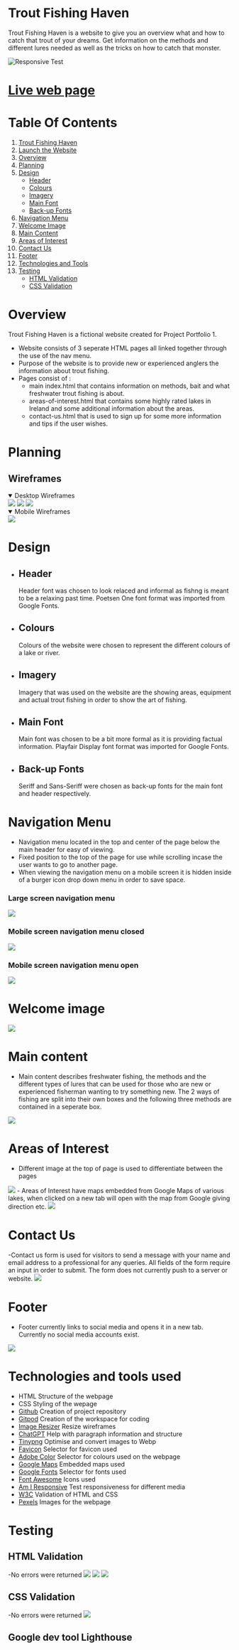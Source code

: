 # Trout Fishing Haven

Trout Fishing Haven is a website to give you an overview what and how to catch that trout of your dreams. Get information on the methods and different lures needed as well as the tricks on how to catch that monster.

![Responsive Test](<assets/test-images/responsive test 2.png>)

# [Live web page](https://grahammaher.github.io/Trout-Fishing-Haven/)

# Table Of Contents
1. [Trout Fishing Haven](#trout-fishing-haven)
2. [Launch the Website](#live-web-page)
3. [Overview](#overview)
4. [Planning](#planning)
5. [Design](#design)
   - [Header](#header)
   - [Colours](#colours)
   - [Imagery](#imagery)
   - [Main Font](#main-font)
   - [Back-up Fonts](#back-up-fonts)
6. [Navigation Menu](#navigation-menu)
7. [Welcome Image](#welcome-image) 
8. [Main Content](#main-content) 
9. [Areas of Interest](#areas-of-interest)
10. [Contact Us](#contact-us)
11. [Footer](#footer)  
12. [Technologies and Tools](#technologies-and-tools-used)
13. [Testing](#testing)
    - [HTML Validation](#html-validation)
    - [CSS Validation](#css-validation)      
# Overview
Trout Fishing Haven is a fictional website created for Project Portfolio 1.
- Website consists of 3 seperate HTML pages all linked together through the use of the nav menu.
- Purpose of the website is to provide new or experienced anglers the information about trout fishing.
- Pages consist of :
  - main index.html that contains information on methods, bait and what freshwater trout fishing is about.
  - areas-of-interest.html that contains some highly rated lakes in Ireland and some additional information about the areas.
  - contact-us.html that is used to sign up for some more information and tips if the user wishes.

# Planning
   ## Wireframes
   <details open>
    <summary>Desktop Wireframes</summary>
     <img src="assets/test-images/desktop-home-page.png">
     <img src="assets/test-images/desktop-areas-of-interest.png">
     <img src="assets/test-images/desktop-contact-us.png">
   </details>
   <details open>
    <summary>Mobile Wireframes</summary>
     <img src="assets/test-images/mobile-wireframes.png">
   </details>



# Design
 - ## Header
   Header font was chosen to look relaced and informal as fishng is meant to be a relaxing past time. Poetsen One font format was imported from Google Fonts.
 - ## Colours
   Colours of the website were chosen to represent the different colours of a lake or river.
 - ## Imagery
   Imagery that was used on the website are the showing areas, equipment and actual trout fishing in order to show the art of fishing.
- ## Main Font
   Main font was chosen to be a bit more formal as it is providing factual information. Playfair Display font format was imported for Google Fonts.
- ## Back-up Fonts
   Seriff and Sans-Seriff were chosen as back-up fonts for the main font and header respectively.


# Navigation Menu
  - Navigation menu located in the top and center of the page below the main header for easy of viewing.
  - Fixed position to the top of the page for use while scrolling incase the user wants to go to another page.
  - When viewing the navigation menu on a mobile screen it is hidden inside of a burger icon drop down menu in order to save space.

  ### Large screen navigation menu
  <img src="assets/test-images/Navigation-menu.png">

  ### Mobile screen navigation menu closed
  <img src="assets/test-images/navigation-menu-mobile.png">

  ### Mobile screen navigation menu open
  <img src="assets/test-images/navigation-menu-mobile-open.png">

# Welcome image
  <img src="assets/test-images/welcome-image.png">

# Main content
  - Main content describes freshwater fishing, the methods and the different types of lures that can be used for those who are new or experienced fisherman wanting to try something new.
    The 2 ways of fishing are split into their own boxes and the following three methods are contained in a seperate box.
  <img src="assets/test-images/Main-content.png"> 

# Areas of Interest
  - Different image at the top of page is used to differentiate between the pages
  <img src="assets/test-images/areas-of-interest-image.png">
  - Areas of Interest have maps embedded from Google Maps of various lakes, when clicked on a new tab will open with the map from Google giving direction etc.
  <img src="assets/test-images/areas-of-interest.png">

# Contact Us
  -Contact us form is used for visitors to send a message with your name and email address to a professional for any queries. All fields of the form require an input in order to submit.
  The form does not currently push to a server or website.
  <img src="assets/test-images/contact-us.png">

# Footer
  - Footer currently links to social media and opens it in a new tab. Currently no social media accounts exist.
  <img src="assets/test-images/footer.png">


# Technologies and tools used
 - HTML Structure of the webpage
 - CSS Styling of the wepage
 - [Github](https://github.com/GrahamMaher/Trout-Fishing-Haven) Creation of project repository
 - [Gitpod](https://grahammaher-troutfishin-u8t3vzqkhf3.ws-eu114.gitpod.io/) Creation of the workspace for coding
 - [Image Resizer](https://imageresizer.com/) Resize wireframes
 - [ChatGPT](https://chatgpt.com) Help with paragraph information and structure
 - [Tinypng](https://tinypng.com/) Optimise and convert images to Webp
 - [Favicon](https://favicon.io/) Selector for favicon used
 - [Adobe Color](https://color.adobe.com/create/color-wheel) Selector for colours used on the webpage
 - [Google Maps](https://www.google.com/maps/) Embedded maps used
 - [Google Fonts](https://fonts.google.com) Selector for fonts used
 - [Font Awesome](https://fontawesome.com/) Icons used
 - [Am I Responsive](https://ui.dev/amiresponsive) Test responsiveness for different media
 - [W3C](https://www.w3.org/) Validation of HTML and CSS
 - [Pexels](https://www.pexels.com/) Images for the webpage

 # Testing
   ## HTML Validation
   -No errors were returned
   <img src="assets/test-images/validated-index.png">
   <img src="assets/test-images/validated-areas-of-interest.png">
   <img src="assets/test-images/validated-contact-us.png">

   ## CSS Validation
   -No errors were returned
   <img src="assets/test-images/css-validated.png">

   ## Google dev tool Lighthouse
